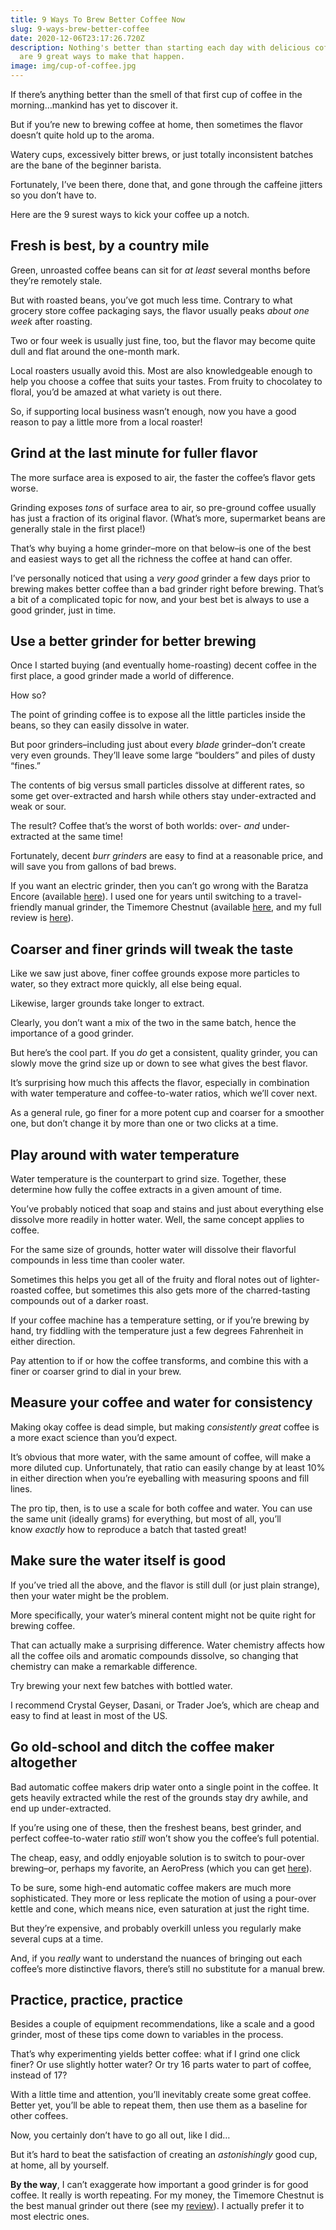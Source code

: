 ```yaml
---
title: 9 Ways To Brew Better Coffee Now
slug: 9-ways-brew-better-coffee
date: 2020-12-06T23:17:26.720Z
description: Nothing's better than starting each day with delicious coffee. Here
  are 9 great ways to make that happen.
image: img/cup-of-coffee.jpg
---
```

If there’s anything better than the smell of that first cup of coffee in the morning…mankind has yet to discover it. 

But if you’re new to brewing coffee at home, then sometimes the flavor doesn’t quite hold up to the aroma.

Watery cups, excessively bitter brews, or just totally inconsistent batches are the bane of the beginner barista.

Fortunately, I’ve been there, done that, and gone through the caffeine jitters so you don’t have to.

Here are the 9 surest ways to kick your coffee up a notch.

## Fresh is best, by a country mile

Green, unroasted coffee beans can sit for *at least* several months before they’re remotely stale.

But with roasted beans, you’ve got much less time. Contrary to what grocery store coffee packaging says, the flavor usually peaks *about one week* after roasting. 

Two or four week is usually just fine, too, but the flavor may become quite dull and flat around the one-month mark.

Local roasters usually avoid this. Most are also knowledgeable enough to help you choose a coffee that suits your tastes. From fruity to chocolatey to floral, you’d be amazed at what variety is out there.

So, if supporting local business wasn’t enough, now you have a good reason to pay a little more from a local roaster!

## Grind at the last minute for fuller flavor

The more surface area is exposed to air, the faster the coffee’s flavor gets worse. 

Grinding exposes *tons* of surface area to air, so pre-ground coffee usually has just a fraction of its original flavor. (What’s more, supermarket beans are generally stale in the first place!)

That’s why buying a home grinder–more on that below–is one of the best and easiest ways to get all the richness the coffee at hand can offer.

I’ve personally noticed that using a *very good* grinder a few days prior to brewing makes better coffee than a bad grinder right before brewing. That’s a bit of a complicated topic for now, and your best bet is always to use a good grinder, just in time.

## Use a better grinder for better brewing

Once I started buying (and eventually home-roasting) decent coffee in the first place, a good grinder made a world of difference.

How so?

The point of grinding coffee is to expose all the little particles inside the beans, so they can easily dissolve in water.

But poor grinders–including just about every *blade* grinder–don’t create very even grounds. They’ll leave some large “boulders” and piles of dusty “fines.” 

The contents of big versus small particles dissolve at different rates, so some get over-extracted and harsh while others stay under-extracted and weak or sour.

The result? Coffee that’s the worst of both worlds: over- *and* under-extracted at the same time!

Fortunately, decent *burr grinders* are easy to find at a reasonable price, and will save you from gallons of bad brews.

If you want an electric grinder, then you can’t go wrong with the Baratza Encore (available [here](/recommends/baratza-encorce)). I used one for years until switching to a travel-friendly manual grinder, the Timemore Chestnut (available [here](/recommends/timemore-chestnut-g1), and my full review is [here](/timemore-chestnut-grinder-review)).

## Coarser and finer grinds will tweak the taste

Like we saw just above, finer coffee grounds expose more particles to water, so they extract more quickly, all else being equal.

Likewise, larger grounds take longer to extract.

Clearly, you don’t want a mix of the two in the same batch, hence the importance of a good grinder.

But here’s the cool part. If you *do* get a consistent, quality grinder, you can slowly move the grind size up or down to see what gives the best flavor. 

It’s surprising how much this affects the flavor, especially in combination with water temperature and coffee-to-water ratios, which we’ll cover next. 

As a general rule, go finer for a more potent cup and coarser for a smoother one, but don’t change it by more than one or two clicks at a time.

## Play around with water temperature

Water temperature is the counterpart to grind size. Together, these determine how fully the coffee extracts in a given amount of time. 

You’ve probably noticed that soap and stains and just about everything else dissolve more readily in hotter water. Well, the same concept applies to coffee.

For the same size of grounds, hotter water will dissolve their flavorful compounds in less time than cooler water.

Sometimes this helps you get all of the fruity and floral notes out of lighter-roasted coffee, but sometimes this also gets more of the charred-tasting compounds out of a darker roast.

If your coffee machine has a temperature setting, or if you’re brewing by hand, try fiddling with the temperature just a few degrees Fahrenheit in either direction. 

Pay attention to if or how the coffee transforms, and combine this with a finer or coarser grind to dial in your brew.

## Measure your coffee and water for consistency

Making okay coffee is dead simple, but making *consistently great* coffee is a more exact science than you’d expect.

It’s obvious that more water, with the same amount of coffee, will make a more diluted cup. Unfortunately, that ratio can easily change by at least 10% in either direction when you’re eyeballing with measuring spoons and fill lines.

The pro tip, then, is to use a scale for both coffee and water. You can use the same unit (ideally grams) for everything, but most of all, you’ll know *exactly* how to reproduce a batch that tasted great!

## Make sure the water itself is good

If you’ve tried all the above, and the flavor is still dull (or just plain strange), then your water might be the problem.

More specifically, your water’s mineral content might not be quite right for brewing coffee. 

That can actually make a surprising difference. Water chemistry affects how all the coffee oils and aromatic compounds dissolve, so changing that chemistry can make a remarkable difference.

Try brewing your next few batches with bottled water. 

I recommend Crystal Geyser, Dasani, or Trader Joe’s, which are cheap and easy to find at least in most of the US.

## Go old-school and ditch the coffee maker altogether

Bad automatic coffee makers drip water onto a single point in the coffee. It gets heavily extracted while the rest of the grounds stay dry awhile, and end up under-extracted.

If you’re using one of these, then the freshest beans, best grinder, and perfect coffee-to-water ratio *still* won’t show you the coffee’s full potential.

The cheap, easy, and oddly enjoyable solution is to switch to pour-over brewing–or, perhaps my favorite, an AeroPress (which you can get [here](/recommends/aeropress)).

To be sure, some high-end automatic coffee makers are much more sophisticated. They more or less replicate the motion of using a pour-over kettle and cone, which means nice, even saturation at just the right time.

But they’re expensive, and probably overkill unless you regularly make several cups at a time. 

And, if you *really* want to understand the nuances of bringing out each coffee’s more distinctive flavors, there’s still no substitute for a manual brew.

## Practice, practice, practice

Besides a couple of equipment recommendations, like a scale and a good grinder, most of these tips come down to variables in the process.

That’s why experimenting yields better coffee: what if I grind one click finer? Or use slightly hotter water? Or try 16 parts water to part of coffee, instead of 17?

With a little time and attention, you’ll inevitably create some great coffee. Better yet, you’ll be able to repeat them, then use them as a baseline for other coffees.

Now, you certainly don’t have to go all out, like I did…

But it’s hard to beat the satisfaction of creating an *astonishingly* good cup, at home, all by yourself.

**By the way**, I can’t exaggerate how important a good grinder is for good coffee. It really is worth repeating. For my money, the Timemore Chestnut is the best manual grinder out there (see my [review](/timemore-chestnut-g1-review)). I actually prefer it to most electric ones.